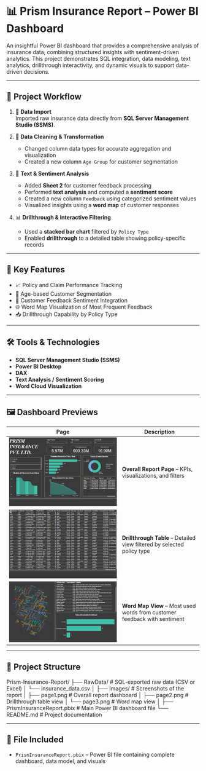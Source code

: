 # 📊 Prism Insurance Report – Power BI Dashboard

An insightful Power BI dashboard that provides a comprehensive analysis of insurance data, combining structured insights with sentiment-driven analytics. This project demonstrates SQL integration, data modeling, text analytics, drillthrough interactivity, and dynamic visuals to support data-driven decisions.

---

## 🧩 Project Workflow

1. 🔗 **Data Import**  
   Imported raw insurance data directly from **SQL Server Management Studio (SSMS)**.

2. 🧹 **Data Cleaning & Transformation**  
   - Changed column data types for accurate aggregation and visualization  
   - Created a new column `Age Group` for customer segmentation  

3. 💬 **Text & Sentiment Analysis**  
   - Added **Sheet 2** for customer feedback processing  
   - Performed **text analysis** and computed a **sentiment score**  
   - Created a new column `Feedback` using categorized sentiment values  
   - Visualized insights using a **word map** of customer responses  

4. 📊 **Drillthrough & Interactive Filtering**  
   - Used a **stacked bar chart** filtered by `Policy Type`  
   - Enabled **drillthrough** to a detailed table showing policy-specific records  

---

## 🚀 Key Features

- 📈 Policy and Claim Performance Tracking  
- 👤 Age-based Customer Segmentation  
- 💬 Customer Feedback Sentiment Integration  
- 🌐 Word Map Visualization of Most Frequent Feedback  
- 📥 Drillthrough Capability by Policy Type

---

## 🛠️ Tools & Technologies

- **SQL Server Management Studio (SSMS)**  
- **Power BI Desktop**  
- **DAX**  
- **Text Analysis / Sentiment Scoring**  
- **Word Cloud Visualization**

---

## 🖼️ Dashboard Previews

| Page | Description |
|------|-------------|
| ![Page 1 – Dashboard Overview](Images/page1.png) | **Overall Report Page** – KPIs, visualizations, and filters |
| ![Page 2 – Drillthrough Table](Images/page2.png) | **Drillthrough Table** – Detailed view filtered by selected policy type |
| ![Page 3 – Word Map](Images/page3.png) | **Word Map View** – Most used words from customer feedback with sentiment |

---

## 📁 Project Structure

Prism-Insurance-Report/
├── RawData/                    # SQL-exported raw data (CSV or Excel)
│   └── insurance_data.csv
│
├── Images/                     # Screenshots of the report
│   ├── page1.png               # Overall report dashboard
│   ├── page2.png               # Drillthrough table view
│   └── page3.png               # Word map view
│
├── PrismInsuranceReport.pbix   # Main Power BI dashboard file
└── README.md                   # Project documentation


---

## 📁 File Included

- `PrismInsuranceReport.pbix` – Power BI file containing complete dashboard, data model, and visuals
